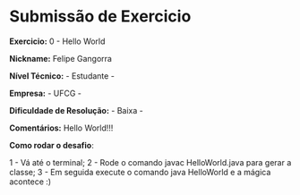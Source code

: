 # Submissão de Exercicio

**Exercicio:** 0 - Hello World

**Nickname:** Felipe Gangorra

**Nível Técnico:** - Estudante -

**Empresa:** - UFCG -

**Dificuldade de Resolução:** - Baixa -

**Comentários:** Hello World!!!

**Como rodar o desafio**: 

1 - Vá até o terminal;
2 - Rode o comando javac HelloWorld.java para gerar a classe;
3 - Em seguida execute o comando java HelloWorld e a mágica acontece :)
